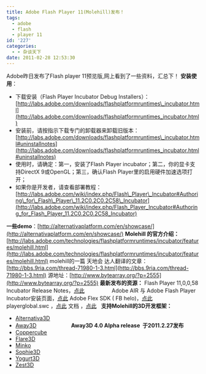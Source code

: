 ```yaml
---
title: Adobe Flash Player 11(Molehill)发布！
tags:
  - adobe
  - flash
  - player 11
id: '227'
categories:
  - - 杂谈天下
date: 2011-02-28 12:53:30
---
```


Adobe昨日发布了Flash player 11预览版,网上看到了一些资料，汇总下！ **安装使用**：

*   下载安装（Flash Player Incubator Debug Installers）：[http://labs.adobe.com/downloads/flashplatformruntimes\_incubator.html](http://labs.adobe.com/downloads/flashplatformruntimes_incubator.html)
*   安装前，请按指示下载专门的卸载器来卸载旧版本：[http://labs.adobe.com/downloads/flashplatformruntimes\_incubator.html#uninstallnotes](http://labs.adobe.com/downloads/flashplatformruntimes_incubator.html#uninstallnotes)
*   使用时，请确定：第一，安装了Flash Player incubator；第二，你的显卡支持DirectX 9或OpenGL；第三，确认Flash Player里的启用硬件加速选项打开；
*   如果你是开发者，请查看部署教程：[http://labs.adobe.com/wiki/index.php/Flash\_Player\_Incubator#Authoring\_for\_Flash\_Player\_11.2C0.2C0.2C58\_Incubator](http://labs.adobe.com/wiki/index.php/Flash_Player_Incubator#Authoring_for_Flash_Player_11.2C0.2C0.2C58_Incubator)

**一些demo**：[http://alternativaplatform.com/en/showcase/](http://alternativaplatform.com/en/showcase/) **Molehill 的官方介绍：**[http://labs.adobe.com/technologies/flashplatformruntimes/incubator/features/molehill.html](http://labs.adobe.com/technologies/flashplatformruntimes/incubator/features/molehill.html) molehill的一篇 天地会 达人翻译的文章：[http://bbs.9ria.com/thread-71980-1-3.html](http://bbs.9ria.com/thread-71980-1-3.html) 源地址：[http://www.bytearray.org/?p=2555](http://www.bytearray.org/?p=2555) **最新发布的资源：** Flash Player 11,0,0,58 Incubator Release Notes，[点此](http://labs.adobe.com/wiki/index.php/Flash_Player_Incubator#Authoring_for_Flash_Player_11.2C0.2C0.2C58_Incubator)                  Adobe AIR 与 Adobe Flash Player Incubator安装页面，[点此](http://labs.adobe.com/downloads/flashplatformruntimes_incubator.html) Adobe Flex SDK ( FB helo)，[点此](http://opensource.adobe.com/wiki/display/flexsdk/Download+Flex+Hero) playerglobal.swc ，[点此](http://download.macromedia.com/pub/labs/flashplatformruntimes/incubator/flashplayer_inc_playerglobal_022711.swc) 文档 ，[点此](http://download.macromedia.com/pub/labs/flashplatformruntimes/incubator/flashplayer_inc_langref_022711.zip)   **支持Molehill的3D开发框架：**

*   [Alternativa3D](http://alternativaplatform.com/en/)
*   [Away3D](http://www.away3d.com/)                       **Away3D 4.0 Alpha release  于2011.2.27发布**
*   [Coppercube](http://www.ambiera.com/coppercube/)
*   [Flare3D](http://www.flare3d.com/)
*   [Minko](http://aerys.in/minko)
*   [Sophie3D](http://www.sophie3d.com/website/index_en.php)
*   [Yogurt3D](http://www.yogurt3d.com/)
*   [Zest3D](http://zest3d.digital-glue.com/)
